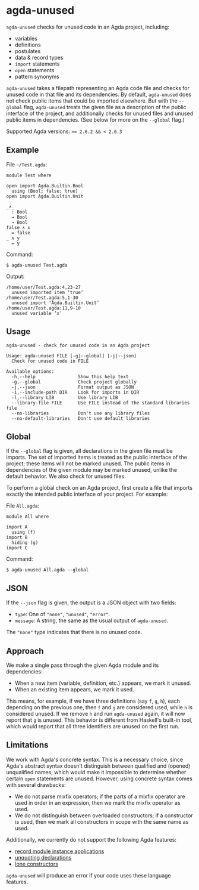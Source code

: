 # agda-unused

`agda-unused` checks for unused code in an Agda project, including:

- variables
- definitions
- postulates
- data & record types
- `import` statements
- `open` statements
- pattern synonyms

`agda-unused` takes a filepath representing an Agda code file and checks for
unused code in that file and its dependencies. By default, `agda-unused` does
not check public items that could be imported elsewhere. But with the `--global`
flag, `agda-unused` treats the given file as a description of the public
interface of the project, and additionally checks for unused files and unused
public items in dependencies. (See below for more on the `--global` flag.)

Supported Agda versions: `>= 2.6.2 && < 2.6.3`

## Example

File `~/Test.agda`:

```
module Test where

open import Agda.Builtin.Bool
  using (Bool; false; true)
open import Agda.Builtin.Unit

_∧_
  : Bool
  → Bool
  → Bool
false ∧ x
  = false
_ ∧ y
  = y
```

Command:

```
$ agda-unused Test.agda
```

Output:

```
/home/user/Test.agda:4,23-27
  unused imported item ‘true’
/home/user/Test.agda:5,1-30
  unused import ‘Agda.Builtin.Unit’
/home/user/Test.agda:11,9-10
  unused variable ‘x’
```

## Usage

```
agda-unused - check for unused code in an Agda project

Usage: agda-unused FILE [-g|--global] [-j|--json]
  Check for unused code in FILE

Available options:
  -h,--help                Show this help text
  -g,--global              Check project globally
  -j,--json                Format output as JSON
  -i,--include-path DIR    Look for imports in DIR
  -l,--library LIB         Use library LIB
  --library-file FILE      Use FILE instead of the standard libraries file
  --no-libraries           Don't use any library files
  --no-default-libraries   Don't use default libraries
```

## Global

If the `--global` flag is given, all declarations in the given file must be
imports. The set of imported items is treated as the public interface of the
project; these items will not be marked unused. The public items in dependencies
of the given module may be marked unused, unlike the default behavior. We also
check for unused files.

To perform a global check on an Agda project, first create a file that imports
exactly the intended public interface of your project. For example:

File `All.agda`:

```
module All where

import A
  using (f)
import B
  hiding (g)
import C
```

Command:

```
$ agda-unused All.agda --global
```

## JSON

If the `--json` flag is given, the output is a JSON object with two fields:

- `type`: One of `"none"`, `"unused"`, `"error"`.
- `message`: A string, the same as the usual output of `agda-unused`.

The `"none"` type indicates that there is no unused code.

## Approach

We make a single pass through the given Agda module and its dependencies:

- When a new item (variable, definition, etc.) appears, we mark it unused.
- When an existing item appears, we mark it used.

This means, for example, if we have three definitions (say `f`, `g`, `h`), each
depending on the previous one, then `f` and `g` are considered used, while `h`
is considered unused. If we remove `h` and run `agda-unused` again, it will now
report that `g` is unused. This behavior is different from Haskell's built-in
tool, which would report that all three identifiers are unused on the first run.

## Limitations

We work with Agda's concrete syntax. This is a necessary choice, since Agda's
abstract syntax doesn't distinguish between qualified and (opened) unqualified
names, which would make it impossible to determine whether certain `open`
statements are unused. However, using concrete syntax comes with several
drawbacks:

- We do not parse mixfix operators; if the parts of a mixfix operator are used
  in order in an expression, then we mark the mixfix operator as used.
- We do not distinguish between overloaded constructors; if a constructor is
  used, then we mark all constructors in scope with the same name as used.

Additionally, we currently do not support the following Agda features:

- [record module instance applications](https://agda.readthedocs.io/en/v2.6.2/language/module-system.html#parameterised-modules)
- [unquoting declarations](https://agda.readthedocs.io/en/v2.6.2/language/reflection.html#id3)
- [lone constructors](https://agda.readthedocs.io/en/v2.6.2/language/mutual-recursion.html#interleaved-mutual-blocks)

`agda-unused` will produce an error if your code uses these language features.

